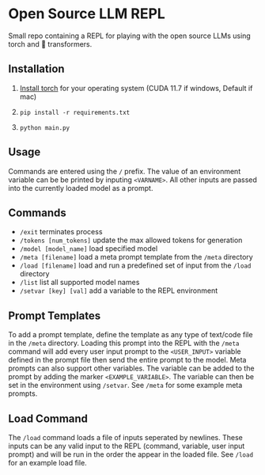 # Open Source LLM REPL

Small repo containing a REPL for playing with the open source LLMs using torch and 🤗 transformers.

## Installation

1. [Install torch](https://pytorch.org/get-started/locally/) for your operating system (CUDA 11.7 if windows, Default if mac) 

2. `pip install -r requirements.txt`

3. `python main.py`

## Usage

Commands are entered using the `/` prefix. The value of an environment variable can be be printed by inputing `<VARNAME>`. All other inputs are passed into the currently loaded model as a prompt.

## Commands

- `/exit` terminates process
- `/tokens [num_tokens]` update the max allowed tokens for generation
- `/model [model_name]` load specified model
- `/meta [filename]` load a meta prompt template from the `/meta` directory
- `/load [filename]` load and run a predefined set of input from the `/load` directory
- `/list` list all supported model names
- `/setvar [key] [val]` add a variable to the REPL environment

## Prompt Templates

To add a prompt template, define the template as any type of text/code file in the `/meta` directory. Loading this prompt into the REPL with the `/meta` command will add every user input prompt to the `<USER_INPUT>` variable defined in the prompt file then send the entire prompt to the model. Meta prompts can also support other variables. The variable can be added to the prompt by adding the marker `<EXAMPLE_VARIABLE>`. The variable can then be set in the environment using `/setvar`. See `/meta` for some example meta prompts.

## Load Command

The `/load` command loads a file of inputs seperated by newlines. These inputs can be any valid input to the REPL (command, variable, user input prompt) and will be run in the order the appear in the loaded file. See `/load` for an example load file.
